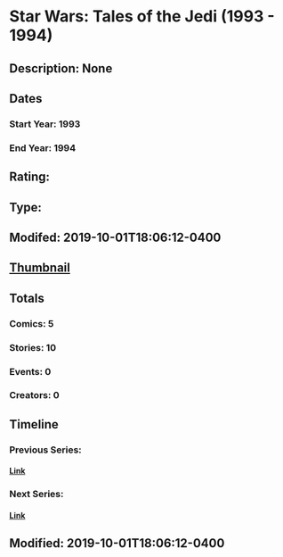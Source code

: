 # Star Wars: Tales of the Jedi (1993 - 1994)
## Description: None
## Dates
### Start Year: 1993
### End Year: 1994
## Rating: 
## Type: 
## Modifed: 2019-10-01T18:06:12-0400
## [Thumbnail](http://i.annihil.us/u/prod/marvel/i/mg/2/40/5d939587e6796.jpg)
## Totals
### Comics: 5
### Stories: 10
### Events: 0
### Creators: 0
## Timeline
### Previous Series: 
#### [Link]()
### Next Series: 
#### [Link]()
## Modified: 2019-10-01T18:06:12-0400